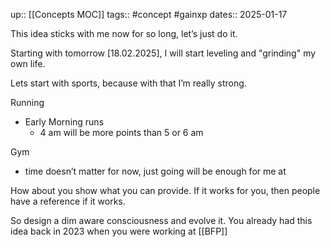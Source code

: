 up:: [[Concepts MOC]]
tags:: #concept #gainxp 
dates:: 2025-01-17

This idea sticks with me now for so long, let’s just do it.

Starting with tomorrow [18.02.2025], I will start leveling and "grinding" my own life.

Lets start with sports, because with that I’m really strong.

Running
- Early Morning runs
	- 4 am will be more points than 5 or 6 am
	
Gym
- time doesn’t matter for now, just going will be enough for me at


How about you show what you can provide.
If it works for you, then people have a reference if it works.

So design a dim aware consciousness and evolve it.
You already had this idea back in 2023 when you were working at [[BFP]]

